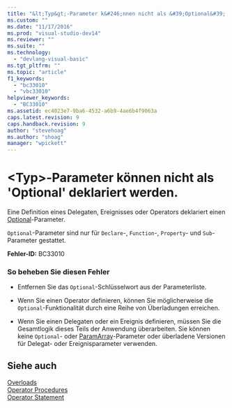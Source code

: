```yaml
---
title: "&lt;Typ&gt;-Parameter k&#246;nnen nicht als &#39;Optional&#39; deklariert werden. | Microsoft Docs"
ms.custom: ""
ms.date: "11/17/2016"
ms.prod: "visual-studio-dev14"
ms.reviewer: ""
ms.suite: ""
ms.technology: 
  - "devlang-visual-basic"
ms.tgt_pltfrm: ""
ms.topic: "article"
f1_keywords: 
  - "bc33010"
  - "vbc33010"
helpviewer_keywords: 
  - "BC33010"
ms.assetid: ec4023e7-9ba6-4532-a6b9-4ae6b4f9063a
caps.latest.revision: 9
caps.handback.revision: 9
author: "stevehoag"
ms.author: "shoag"
manager: "wpickett"
---
```

# &lt;Typ&gt;-Parameter k&#246;nnen nicht als &#39;Optional&#39; deklariert werden.
Eine Definition eines Delegaten, Ereignisses oder Operators deklariert einen [Optional](../../visual-basic/language-reference/modifiers/optional.md)\-Parameter.  
  
 `Optional`\-Parameter sind nur für `Declare`\-, `Function`\-, `Property`\- und `Sub`\-Parameter gestattet.  
  
 **Fehler\-ID:** BC33010  
  
### So beheben Sie diesen Fehler  
  
-   Entfernen Sie das `Optional`\-Schlüsselwort aus der Parameterliste.  
  
-   Wenn Sie einen Operator definieren, können Sie möglicherweise die `Optional`\-Funktionalität durch eine Reihe von Überladungen erreichen.  
  
-   Wenn Sie einen Delegaten oder ein Ereignis definieren, müssen Sie die Gesamtlogik dieses Teils der Anwendung überarbeiten. Sie können keine `Optional`\- oder [ParamArray](../../visual-basic/language-reference/modifiers/paramarray.md)\-Parameter oder überladene Versionen für Delegat\- oder Ereignisparameter verwenden.  
  
## Siehe auch  
 [Overloads](../../visual-basic/language-reference/modifiers/overloads.md)   
 [Operator Procedures](../../visual-basic/programming-guide/language-features/procedures/operator-procedures.md)   
 [Operator Statement](../../visual-basic/language-reference/statements/operator-statement.md)